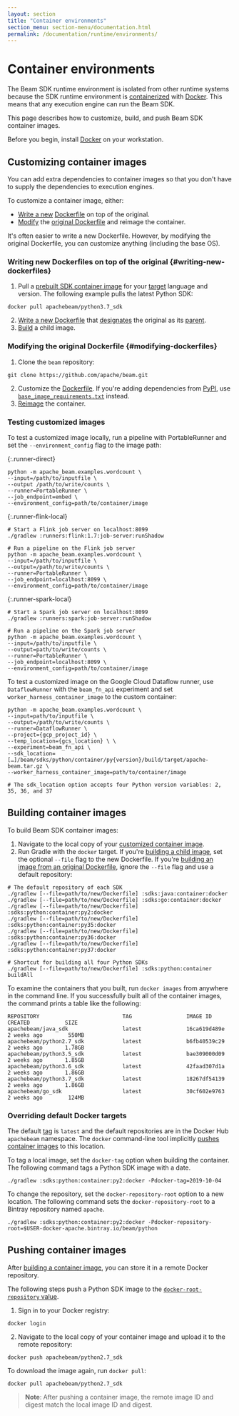 ```yaml
---
layout: section
title: "Container environments"
section_menu: section-menu/documentation.html
permalink: /documentation/runtime/environments/
---
```

<!--
Licensed under the Apache License, Version 2.0 (the "License");
you may not use this file except in compliance with the License.
You may obtain a copy of the License at

http://www.apache.org/licenses/LICENSE-2.0

Unless required by applicable law or agreed to in writing, software
distributed under the License is distributed on an "AS IS" BASIS,
WITHOUT WARRANTIES OR CONDITIONS OF ANY KIND, either express or implied.
See the License for the specific language governing permissions and
limitations under the License.
-->

# Container environments

The Beam SDK runtime environment is isolated from other runtime systems because the SDK runtime environment is [containerized](https://s.apache.org/beam-fn-api-container-contract) with [Docker](https://www.docker.com/). This means that any execution engine can run the Beam SDK.

This page describes how to customize, build, and push Beam SDK container images.

Before you begin, install [Docker](https://www.docker.com/) on your workstation.

## Customizing container images

You can add extra dependencies to container images so that you don't have to supply the dependencies to execution engines.

To customize a container image, either:
* [Write a new](#writing-new-dockerfiles) [Dockerfile](https://docs.docker.com/engine/reference/configuration/) on top of the original.
* [Modify](#modifying-dockerfiles) the [original Dockerfile](https://github.com/apache/beam/blob/master/sdks/python/container/Dockerfile) and reimage the container.

It's often easier to write a new Dockerfile. However, by modifying the original Dockerfile, you can customize anything (including the base OS).

### Writing new Dockerfiles on top of the original {#writing-new-dockerfiles}

1. Pull a [prebuilt SDK container image](https://hub.docker.com/u/apachebeam) for your [target](https://docs.docker.com/docker-hub/repos/#searching-for-repositories) language and version. The following example pulls the latest Python SDK:
```
docker pull apachebeam/python3.7_sdk
```
2. [Write a new Dockerfile](https://docs.docker.com/develop/develop-images/dockerfile_best-practices/) that [designates](https://docs.docker.com/engine/reference/configuration/#from) the original as its [parent](https://docs.docker.com/glossary/?term=parent%20image).
3. [Build](#building-container-images) a child image.

### Modifying the original Dockerfile {#modifying-dockerfiles}

1. Clone the `beam` repository:
```
git clone https://github.com/apache/beam.git
```
2. Customize the [Dockerfile](https://github.com/apache/beam/blob/master/sdks/python/container/Dockerfile). If you're adding dependencies from [PyPI](https://pypi.org/), use [`base_image_requirements.txt`](https://github.com/apache/beam/blob/master/sdks/python/container/base_image_requirements.txt) instead.
3. [Reimage](#building-container-images) the container.

### Testing customized images

To test a customized image locally, run a pipeline with PortableRunner and set the `--environment_config` flag to the image path:

{:.runner-direct}

```
python -m apache_beam.examples.wordcount \
--input=/path/to/inputfile \
--output /path/to/write/counts \
--runner=PortableRunner \
--job_endpoint=embed \
--environment_config=path/to/container/image
```

{:.runner-flink-local}

```
# Start a Flink job server on localhost:8099
./gradlew :runners:flink:1.7:job-server:runShadow

# Run a pipeline on the Flink job server
python -m apache_beam.examples.wordcount \
--input=/path/to/inputfile \
--output=/path/to/write/counts \
--runner=PortableRunner \
--job_endpoint=localhost:8099 \
--environment_config=path/to/container/image
```

{:.runner-spark-local}

```
# Start a Spark job server on localhost:8099
./gradlew :runners:spark:job-server:runShadow

# Run a pipeline on the Spark job server
python -m apache_beam.examples.wordcount \
--input=/path/to/inputfile \
--output=path/to/write/counts \
--runner=PortableRunner \
--job_endpoint=localhost:8099 \
--environment_config=path/to/container/image
```

To test a customized image on the Google Cloud Dataflow runner, use
`DataflowRunner` with the `beam_fn_api` experiment and set
`worker_harness_container_image` to the custom container:

```
python -m apache_beam.examples.wordcount \ 
--input=path/to/inputfile \
--output=/path/to/write/counts \
--runner=DataflowRunner \
--project={gcp_project_id} \
--temp_location={gcs_location} \ \
--experiment=beam_fn_api \
--sdk_location=[…]/beam/sdks/python/container/py{version}/build/target/apache-beam.tar.gz \
--worker_harness_container_image=path/to/container/image

# The sdk_location option accepts four Python version variables: 2, 35, 36, and 37
```

## Building container images

To build Beam SDK container images:

1. Navigate to the local copy of your [customized container image](#customizing-container-images).
2. Run Gradle with the `docker` target. If you're [building a child image](#writing-new-dockerfiles), set the optional `--file` flag to the new Dockerfile. If you're [building an image from an original Dockerfile](#modifying-dockerfiles), ignore the `--file` flag and use a default repository:

```
# The default repository of each SDK
./gradlew [--file=path/to/new/Dockerfile] :sdks:java:container:docker
./gradlew [--file=path/to/new/Dockerfile] :sdks:go:container:docker
./gradlew [--file=path/to/new/Dockerfile] :sdks:python:container:py2:docker
./gradlew [--file=path/to/new/Dockerfile] :sdks:python:container:py35:docker
./gradlew [--file=path/to/new/Dockerfile] :sdks:python:container:py36:docker
./gradlew [--file=path/to/new/Dockerfile] :sdks:python:container:py37:docker

# Shortcut for building all four Python SDKs
./gradlew [--file=path/to/new/Dockerfile] :sdks:python:container buildAll
```

To examine the containers that you built, run `docker images` from anywhere in the command line. If you successfully built all of the container images, the command prints a table like the following:
```
REPOSITORY                          TAG                 IMAGE ID            CREATED           SIZE
apachebeam/java_sdk                 latest              16ca619d489e        2 weeks ago        550MB
apachebeam/python2.7_sdk            latest              b6fb40539c29        2 weeks ago       1.78GB
apachebeam/python3.5_sdk            latest              bae309000d09        2 weeks ago       1.85GB
apachebeam/python3.6_sdk            latest              42faad307d1a        2 weeks ago       1.86GB
apachebeam/python3.7_sdk            latest              18267df54139        2 weeks ago       1.86GB
apachebeam/go_sdk                   latest              30cf602e9763        2 weeks ago        124MB
```

### Overriding default Docker targets

The default [tag](https://docs.docker.com/engine/reference/commandline/tag/) is `latest` and the default repositories are in the Docker Hub `apachebeam` namespace. The `docker` command-line tool implicitly [pushes container images](#pushing-container-images) to this location.

To tag a local image, set the `docker-tag` option when building the container. The following command tags a Python SDK image with a date.
```
./gradlew :sdks:python:container:py2:docker -Pdocker-tag=2019-10-04
```

To change the repository, set the `docker-repository-root` option to a new location. The following command sets the `docker-repository-root` to a Bintray repository named `apache`.
```
./gradlew :sdks:python:container:py2:docker -Pdocker-repository-root=$USER-docker-apache.bintray.io/beam/python
```

## Pushing container images

After [building a container image](#building-container-images), you can store it in a remote Docker repository.

The following steps push a Python SDK image to the [`docker-root-repository` value](#overriding-default-docker-targets).

1. Sign in to your Docker registry:
```
docker login
```
2. Navigate to the local copy of your container image and upload it to the remote repository:
```
docker push apachebeam/python2.7_sdk
```

To download the image again, run `docker pull`:
```
docker pull apachebeam/python2.7_sdk
```

> **Note**: After pushing a container image, the remote image ID and digest match the local image ID and digest.